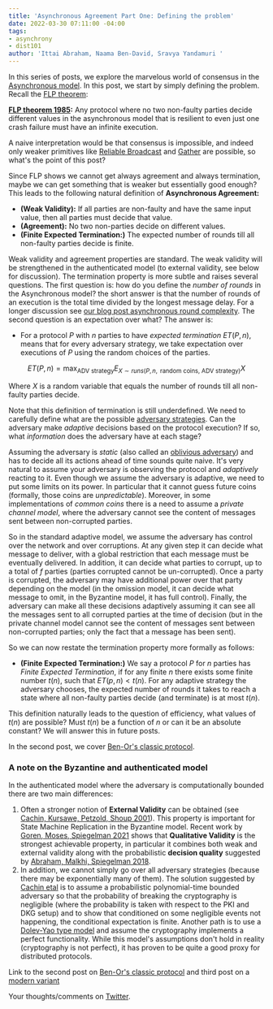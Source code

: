 ```yaml
---
title: 'Asynchronous Agreement Part One: Defining the problem'
date: 2022-03-30 07:11:00 -04:00
tags:
- asynchrony
- dist101
author: 'Ittai Abraham, Naama Ben-David, Sravya Yandamuri '
---
```


In this series of posts, we explore the marvelous world of consensus in the [Asynchronous model](https://decentralizedthoughts.github.io/2019-06-01-2019-5-31-models/). In this post, we start by simply defining the problem. Recall the  [FLP theorem](https://decentralizedthoughts.github.io/2019-12-15-asynchrony-uncommitted-lower-bound/):


**[FLP theorem 1985](https://groups.csail.mit.edu/tds/papers/Lynch/jacm85.pdf):** Any protocol where no two non-faulty parties decide different values in the asynchronous model that is resilient to even just one crash failure must have an infinite execution.

A naive interpretation would be that consensus is impossible, and indeed only weaker primitives like [Reliable Broadcast](https://decentralizedthoughts.github.io/2020-09-19-living-with-asynchrony-brachas-reliable-broadcast/) and [Gather](https://decentralizedthoughts.github.io/2021-03-26-living-with-asynchrony-the-gather-protocol/) are possible, so what's the point of this post?

Since FLP shows we cannot get always agreement and always termination, maybe we can get something that is weaker but essentially good enough? This leads to the following natural definition of **Asynchronous Agreement:**
* **(Weak Validity):** If all parties are non-faulty and have the same input value, then all parties must decide that value.
* **(Agreement):** No two non-parties decide on different values.
* **(Finite Expected Termination:)** The expected number of rounds till all non-faulty parties decide is finite.

Weak validity and agreement properties are standard. The weak validity will be strengthened in the authenticated model (to external validity, see below for discussion). The termination property is more subtle and raises several questions. The first question is: how do you define the *number of rounds* in the Asynchronous model? the short answer is that the number of rounds of an execution is the total time divided by the longest message delay. For a longer discussion see [our blog post asynchronous round complexity](https://decentralizedthoughts.github.io/2021-09-29-the-round-complexity-of-reliable-broadcast/). The second question is an expectation over what? The answer is:
* For a protocol $P$ with $n$ parties to have *expected termination* $ET(P,n)$, means that for every adversary strategy, we take expectation over executions of $P$ using the random choices of the parties.

$$
ET(P,n)= \max_{\text{ADV strategy}} E_{X \sim runs(P,n,\text{ random coins, ADV strategy})} X 
$$

Where $X$ is a random variable that equals the number of rounds till all non-faulty parties decide.

Note that this definition of termination is still underdefined. We need to carefully define what are the possible [adversary strategies](https://decentralizedthoughts.github.io/2019-06-07-modeling-the-adversary/). Can the adversary make *adaptive* decisions based on the protocol execution? If so, what *information* does the adversary have at each stage? 

Assuming the adversary is *static* (also called an [oblivious adversary](https://www.math.ias.edu/~avi/PUBLICATIONS/MYPAPERS/BORODIN/paper.pdf)) and has to decide all its actions ahead of time sounds quite naive. It's very natural to assume your adversary is observing the protocol and *adaptively* reacting to it. Even though we assume the adversary is adaptive, we need to put some limits on its power. In particular that it cannot guess future coins (formally, those coins are *unpredictable*). Moreover, in some implementations of *common coins* there is a need to assume a *private channel model*, where the adversary cannot see the content of messages sent between non-corrupted parties.

So in the standard adaptive model, we assume the adversary has control over the network and over corruptions. At any given step it can decide what message to deliver, with a global restriction that each message must be eventually delivered. In addition, it can decide what parties to corrupt, up to a total of $f$ parties (parties corrupted cannot be un-corrupted). Once a party is corrupted, the adversary may have additional power over that party depending on the model (in the omission model, it can decide what message to omit, in the Byzantine model, it has full control). Finally, the adversary can make all these decisions adaptively assuming it can see all the messages sent to all corrupted parties at the time of decision (but in the private channel model cannot see the content of messages sent between non-corrupted parties; only the fact that a message has been sent).

So we can now restate the termination property more formally as follows:
* **(Finite Expected Termination:)** We say a protocol $P$ for $n$ parties has *Finite Expected Termination*, if for any finite $n$ there exists some finite number $t(n)$, such that $ET(p,n)<t(n)$. For any adaptive strategy the adversary chooses, the expected number of rounds it takes to reach a state where all non-faulty parties decide (and terminate) is at most $t(n)$.

This definition naturally leads to the question of efficiency, what values of $t(n)$ are possible? Must $t(n)$ be a function of $n$ or can it be an absolute constant? We will answer this in future posts.

In the second post, we cover [Ben-Or's classic protocol](https://decentralizedthoughts.github.io/2022-03-30-asynchronous-agreement-part-two-ben-ors-protocol/).

### A note on the Byzantine and authenticated model
In the authenticated model where the adversary is computationally bounded there are two main differences:
1. Often a stronger notion of **External Validity** can be obtained (see [Cachin, Kursawe, Petzold, Shoup 2001](https://www.iacr.org/archive/crypto2001/21390524.pdf)). This property is important for State Machine Replication in the Byzantine model. Recent work by [Goren, Moses, Spiegelman 2021](https://arxiv.org/pdf/2011.04719.pdf) shows that **Qualitative Validity** is the strongest achievable property, in particular it combines both weak and external validity along with the probabilistic **decision quality** suggested by [Abraham, Malkhi, Spiegelman 2018](https://arxiv.org/pdf/1811.01332.pdf). 
2. In addition, we cannot simply go over all adversary strategies (because there may be exponentially many of them). The solution suggested by [Cachin etal](https://www.iacr.org/archive/crypto2001/21390524.pdf) is to assume a probabilistic polynomial-time bounded adversary so that the probability of breaking the cryptography is negligible (where the probability is taken with respect to the PKI and DKG setup) and to show that conditioned on some negligible events not happening, the conditional expectation is finite. Another path is to use a [Dolev-Yao type model](https://cseweb.ucsd.edu/classes/sp05/cse208/lec-dolevyao.html) and assume the cryptography implements a perfect functionality. While this model's assumptions don't hold in reality (cryptography is not perfect), it has proven to be quite a good proxy for distributed protocols. 



Link to the second post on [Ben-Or's classic protocol](https://decentralizedthoughts.github.io/2022-03-30-asynchronous-agreement-part-two-ben-ors-protocol/) and third post on a [modern variant](https://decentralizedthoughts.github.io/2022-03-30-asynchronous-agreement-part-three-a-modern-version-of-ben-ors-protocol/)

Your thoughts/comments on [Twitter](https://twitter.com/ittaia/status/1509178038919077891?s=20&t=fAtKRZZronoJUDA2PtDEWw).
